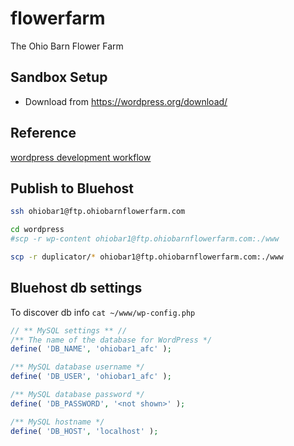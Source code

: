 # flowerfarm

The Ohio Barn Flower Farm

## Sandbox Setup

* Download from https://wordpress.org/download/

## Reference

[wordpress development workflow](https://www.technouz.com/4613/ultimate-wordpress-website-development-workflow/)


## Publish to Bluehost

```bash
ssh ohiobar1@ftp.ohiobarnflowerfarm.com 

cd wordpress
#scp -r wp-content ohiobar1@ftp.ohiobarnflowerfarm.com:./www

scp -r duplicator/* ohiobar1@ftp.ohiobarnflowerfarm.com:./www
```

## Bluehost db settings

To discover db info `cat ~/www/wp-config.php`

```php
// ** MySQL settings ** //
/** The name of the database for WordPress */
define( 'DB_NAME', 'ohiobar1_afc' );

/** MySQL database username */
define( 'DB_USER', 'ohiobar1_afc' );

/** MySQL database password */
define( 'DB_PASSWORD', '<not shown>' );

/** MySQL hostname */
define( 'DB_HOST', 'localhost' );
```